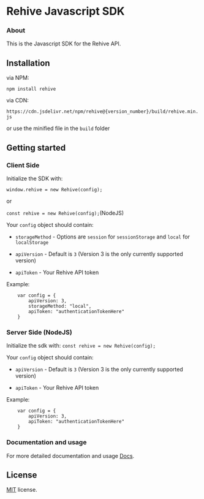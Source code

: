 # Rehive Javascript SDK

### About

This is the Javascript SDK for the Rehive API.

## Installation

via NPM:

`npm install rehive`

via CDN:

`https://cdn.jsdelivr.net/npm/rehive@{version_number}/build/rehive.min.js`

or use the minified file in the `build` folder

## Getting started

### Client Side 

Initialize the SDK with: 

`window.rehive = new Rehive(config);` 

or 

`const rehive = new Rehive(config);`(NodeJS)

Your `config` object should contain:

* `storageMethod` - Options are `session` for `sessionStorage` and `local` for `localStorage`

* `apiVersion` - Default is `3` (Version 3 is the only currently supported version)

* `apiToken` - Your Rehive API token

Example:

```
	var config = {
		apiVersion: 3, 
		storageMethod: "local",
		apiToken: "authenticationTokenHere"
	}

```

### Server Side (NodeJS)

Initialize the sdk with: 
`const rehive = new Rehive(config);`

Your `config` object should contain:

* `apiVersion` - Default is `3` (Version 3 is the only currently supported version)

* `apiToken` - Your Rehive API token

Example:

```
	var config = {
		apiVersion: 3, 
		apiToken: "authenticationTokenHere"
	}

```


### Documentation and usage

For more detailed documentation and usage [Docs](https://docs.rehive.com/).

License
-------------
<a href=/LICENSE target="_blank">MIT</a> license.
